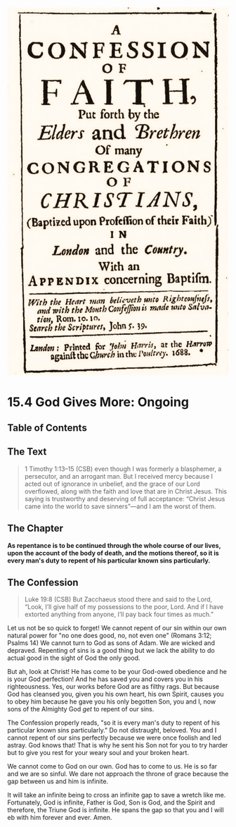 <img class="intro-right" src="art-1689.png">

# 15.4 God Gives More: Ongoing

## Table of Contents

<!-- toc -->

## The Text

>1 Timothy 1:13–15 (CSB) even though I was formerly a blasphemer, a persecutor, and an arrogant man. But I received mercy because I acted out of ignorance in unbelief, and the grace of our Lord overflowed, along with the faith and love that are in Christ Jesus. This saying is trustworthy and deserving of full acceptance: “Christ Jesus came into the world to save sinners”—and I am the worst of them.

## The Chapter

**As repentance is to be continued through the whole course of our lives, upon the account of the body of death, and the motions thereof, so it is every man's duty to repent of his particular known sins particularly.**

## The Confession

>Luke 19:8 (CSB) But Zacchaeus stood there and said to the Lord, “Look, I’ll give half of my possessions to the poor, Lord. And if I have extorted anything from anyone, I’ll pay back four times as much.”

Let us not be so quick to forget! We cannot repent of our sin within our own natural power for "no one does good, no, not even one" (Romans 3:12; Psalms 14) We cannot turn to God as sons of Adam. We are wicked and depraved. Repenting of sins is a good thing but we lack the ability to do actual good in the sight of God the only good.

But ah, look at Christ! He has come to be your God-owed obedience and he is your God perfection! And he has saved you and covers you in his righteousness. Yes, our works before God are as filthy rags. But because God has cleansed you, given you his own heart, his own Spirit, causes you to obey him because he gave you his only begotten Son, you and I, now sons of the Almighty God *get* to repent of our sins.

The Confession properly reads, "so it is every man's duty to repent of his particular known sins particularly." Do not distraught, beloved. You and I cannot repent of our sins perfectly because we were once foolish and led astray. God knows that! That is why he sent his Son not for you to try harder but to give you rest for your weary soul and your broken heart. 

We cannot come to God on our own. God has to come to us. He is so far and we are so sinful. We dare not approach the throne of grace because the gap between us and him is infinite.

It will take an infinite being to cross an infinite gap to save a wretch like me. Fortunately, God is infinite, Father is God, Son is God, and the Spirit and therefore, the Triune God is infinite. He spans the gap so that you and I will eb with him forever and ever. Amen.